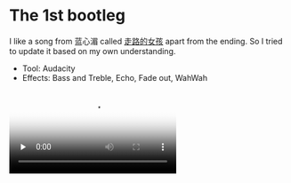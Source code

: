 # The 1st bootleg

I like a song from 蓝心湄 called [走路的女孩](https://www.youtube.com/watch?v=4idGM8xvv2Q) apart from the ending. So I tried to update it based on my own understanding. 
 - Tool: Audacity
 - Effects: Bass and Treble, Echo, Fade out, WahWah

<video controls="" preload="none" poster="https://gniquyij.github.io/daily/mario.png"><source src="https://gniquyij.github.io/daily/ZouLuDeNvHai.mov" type="video/mp4"></video>